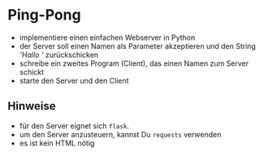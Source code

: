 
# Ping-Pong

* implementiere einen einfachen Webserver in Python
* der Server soll einen Namen als Parameter akzeptieren und den String *'Hallo <NAME>'* zurückschicken
* schreibe ein zweites Program (Client), das einen Namen zum Server schickt
* starte den Server und den Client


## Hinweise

* für den Server eignet sich `flask`.
* um den Server anzusteuern, kannst Du `requests` verwenden
* es ist kein HTML nötig
